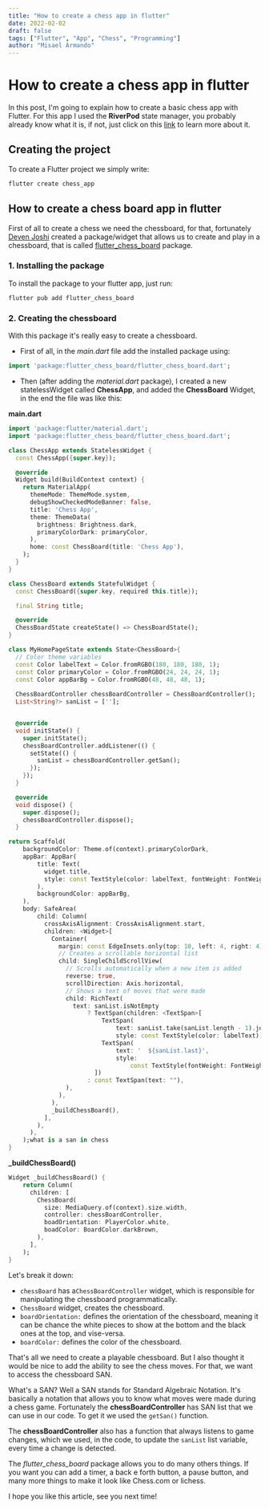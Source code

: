 ```yaml
---
title: "How to create a chess app in flutter"
date: 2022-02-02
draft: false
tags: ["Flutter", "App", "Chess", "Programming"]
author: "Misael Armando"
---
```


# How to create a chess app in flutter

In this post, I'm going to explain how to create a basic chess app with Flutter. For this app I used the **RiverPod** state manager, you probably already know what it is, if not, just click on this [link](https://riverpod.dev/) to learn more about it. 


## Creating the project 

To create a Flutter project we simply write:
``` bash
flutter create chess_app
```

## How to create a chess board app in flutter 
First of all to create a chess we need the chessboard, for that, fortunately [Deven Joshi](https://pub.dev/publishers/joshi.dev/packages) created a package/widget that allows us to create and play in a chessboard, that is called  [flutter_chess_board](https://pub.dev/packages/flutter_chess_board) package.

### 1. Installing the package
To install the package to your flutter app, just run: 
``` shell
flutter pub add flutter_chess_board
```


### 2. Creating the chessboard
With this package it's really easy to create a chessboard.

* First of all, in the _main.dart_ file add the installed package using: 
```dart
import 'package:flutter_chess_board/flutter_chess_board.dart';
```


* Then (after adding the _material.dart_ package), I created a new statelessWidget called **ChessApp**, and added the **ChessBoard** Widget, in the end the file was like this: 

**main.dart**
``` dart
import 'package:flutter/material.dart';
import 'package:flutter_chess_board/flutter_chess_board.dart';

class ChessApp extends StatelessWidget {
  const ChessApp({super.key});

  @override
  Widget build(BuildContext context) {
    return MaterialApp(
      themeMode: ThemeMode.system,
      debugShowCheckedModeBanner: false,
      title: 'Chess App',
      theme: ThemeData(
        brightness: Brightness.dark,
        primaryColorDark: primaryColor,
      ),
      home: const ChessBoard(title: 'Chess App'),
    );
  }
}

class ChessBoard extends StatefulWidget {
  const ChessBoard({super.key, required this.title});

  final String title;

  @override
  ChessBoardState createState() => ChessBoardState();
}

class MyHomePageState extends State<ChessBoard>{
  // Color theme variables
  const Color labelText = Color.fromRGBO(180, 180, 180, 1);
  const Color primaryColor = Color.fromRGBO(24, 24, 24, 1);
  const Color appBarBg = Color.fromRGBO(48, 48, 48, 1);
  
  ChessBoardController chessBoardController = ChessBoardController();
  List<String?> sanList = [''];


  @override
  void initState() {
	super.initState();
    chessBoardController.addListener(() {
      setState(() {
        sanList = chessBoardController.getSan();
      });
    });
  }

  @override
  void dispose() {
    super.dispose();
    chessBoardController.dispose();
  }

return Scaffold(
    backgroundColor: Theme.of(context).primaryColorDark,
    appBar: AppBar(
		title: Text(
          widget.title,
          style: const TextStyle(color: labelText, fontWeight: FontWeight.bold),
        ),
        backgroundColor: appBarBg,
    ),
    body: SafeArea(
	    child: Column(
          crossAxisAlignment: CrossAxisAlignment.start,
          children: <Widget>[
            Container(
              margin: const EdgeInsets.only(top: 10, left: 4, right: 4),
              // Creates a scrollable horizontal list
              child: SingleChildScrollView(
                // Scrolls automatically when a new item is added
                reverse: true,
                scrollDirection: Axis.horizontal,
                // Shows a text of moves that were made
                child: RichText(
                  text: sanList.isNotEmpty
                      ? TextSpan(children: <TextSpan>[
                          TextSpan(
                              text: sanList.take(sanList.length - 1).join(" "),
                              style: const TextStyle(color: labelText)),
                          TextSpan(
                              text: '  ${sanList.last}',
                              style:
                                  const TextStyle(fontWeight: FontWeight.bold)),
                        ])
                      : const TextSpan(text: ""),
                ),
              ),
            ),
            _buildChessBoard(),
          ],
        ),
      ),
    );what is a san in chess
}

```

**\_buildChessBoard()**
``` dart 
Widget _buildChessBoard() {
    return Column(
      children: [
        ChessBoard(
          size: MediaQuery.of(context).size.width,
          controller: chessBoardController,
		  boadOrientation: PlayerColor.white,
		  boadColor: BoardColor.darkBrown,
        ),
      ],
    );
}

```

Let's break it down:
* `chessBoard` has a`ChessBoardController` widget, which is responsible for manipulating the chessboard programmatically.
* `ChessBoard` widget, creates the chessboard.
* `boardOrientation:` defines the orientation of the chessboard, meaning it can be chance the white pieces to show at the bottom and the black ones at the top, and vise-versa.
* `boardColor:` defines the color of the chessboard.

That's all we need to create a playable chessboard. But I also thought it would be nice to add the ability to see the chess moves. For that, we want to access the chessboard SAN.

What's a SAN? Well a SAN stands for Standard Algebraic Notation. It's basically a notation that allows you to know what moves were made during a chess game. Fortunately the **chessBoardController** has SAN list that we can use in our code. To get it we used the `getSan()` function.

The **chessBoardController** also has a function that always listens to game changes, which we used, in the code, to update the `sanList` list variable, every time a change is detected.

The _flutter_chess_board_ package allows you to do many others things. If you want you can add a timer, a back e forth button, a pause button, and many more things to make it look like Chess.com or lichess.

I hope you like this article, see you next time!
